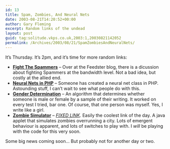 ```yaml
---
id: 13
title: Spam, Zombies, And Neural Nets
date: 2003-08-21T14:20:52+00:00
author: Gary Fleming
excerpt: Random links of the undead
layout: post
guid: tag:solitude.vkps.co.uk,2003:1,20030821142052
permalink: /Archives/2003/08/21/SpamZombiesAndNeuralNets/
---
```

It&#8217;s Thursday. It&#8217;s 2pm, and it&#8217;s time for more random links:

  * **[Fight The Spammers](http://feedster.com/blog/archives/51_Time_to_think_about_SpamBack.html)** &#8211; Over at the Feedster blog, there is a dicussion about fighting Spammers at the bandwidth level. Not a bad idea, but costly at the allied end.
  * **[Neural Nets in <acronym title="PHP Hypertext Processor">PHP</acronym>](http://freebsd.mu/freebsd/archives/000039.html)** &#8211; Someone has created a neural net class in PHP. Astounding stuff, I can&#8217;t wait to see what people do with this.
  * **[Gender Determination](http://www.bookblog.net/gender/genie.html)** &#8211; An algorithm that determines whether someone is male or female by a sample of their writing. It worked on every test I tried, bar one. Of course, that one person was myself. Yes, I write like a girl.
  * **[Zombie Simulator](http://kevan.org/proce55ing/zombies/)** &#8211; <ins><em>FIXED LINK</em></ins>. Easily the coolest link of the day. A java applet that simulates zombies overrunning a city. Lots of emergent behaviour is apparent, and lots of switches to play with. I _will_ be playing with the code for this very soon.

Some big news coming soon&#8230; But probably not for another day or two.